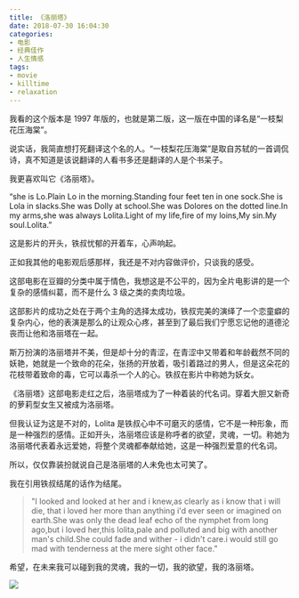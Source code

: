 ```yaml
---
title: 《洛丽塔》
date: 2018-07-30 16:04:30
categories:
- 电影
- 经典佳作
- 人生情感
tags:
- movie
- killtime
- relaxation
---
```

我看的这个版本是 1997 年版的，也就是第二版，这一版在中国的译名是“一枝梨花压海棠”。

说实话，我简直想打死翻译这个名的人。“一枝梨花压海棠”是取自苏轼的一首调侃诗，真不知道是该说翻译的人看书多还是翻译的人是个书呆子。

<!--more-->

我更喜欢叫它《洛丽塔》。

“she is Lo.Plain Lo in the morning.Standing four feet ten in one sock.She is Lola in slacks.She was Dolly at school.She was Dolores on the dotted line.In my arms,she was always Lolita.Light of my life,fire of my loins,My sin.My soul.Lolita.”

这是影片的开头，铁叔忧郁的开着车，心声响起。

正如我其他的电影观后感那样，我还是不对内容做评价，只谈我的感受。

这部电影在豆瓣的分类中属于情色，我想这是不公平的，因为全片电影讲的是一个复杂的感情纠葛，而不是什么 3 级之类的卖肉垃圾。

这部影片的成功之处在于两个主角的选择太成功，铁叔完美的演绎了一个恋童癖的复杂内心，他的表演是那么的让观众心疼，甚至到了最后我们宁愿忘记他的道德沦丧而让他和洛丽塔在一起。

斯万扮演的洛丽塔并不美，但是却十分的青涩，在青涩中又带着和年龄截然不同的妖艳，她就是一个致命的花朵，张扬的开放着，吸引着路过的男人，但是这朵花的花枝带着致命的毒，它可以毒杀一个人的心。铁叔在影片中称她为妖女。

《洛丽塔》这部电影走红之后，洛丽塔成为了一种着装的代名词。穿着大胆又新奇的萝莉型女生又被成为洛丽塔。

但我认证为这是不对的，Lolita 是铁叔心中不可磨灭的感情，它不是一种形象，而是一种强烈的感情。正如开头，洛丽塔应该是称呼者的欲望，灵魂，一切。称她为洛丽塔代表着永远爱她，将整个灵魂都奉献给她，这是一种强烈爱意的代名词。

所以，仅仅靠装扮就说自己是洛丽塔的人未免也太可笑了。

我在引用铁叔结尾的话作为结尾。

>"I looked and looked at her and i knew,as clearly as i know that i will die, that i loved her more than anything i'd ever seen or imagined on earth.She was only the dead leaf echo of the nymphet from long ago,but i loved her,this lolita,pale and polluted and big with another man's child.She could fade and wither - i didn't care.i would still go mad with tenderness at the mere sight other face."

希望，在未来我可以碰到我的灵魂，我的一切，我的欲望，我的洛丽塔。

![](/images/movie/8.jpg)
